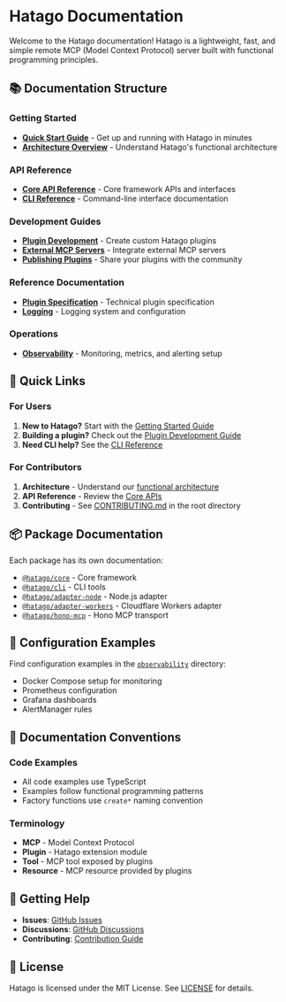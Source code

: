 # Hatago Documentation

Welcome to the Hatago documentation! Hatago is a lightweight, fast, and simple remote MCP (Model Context Protocol) server built with functional programming principles.

## 📚 Documentation Structure

### Getting Started
- [**Quick Start Guide**](./getting-started.md) - Get up and running with Hatago in minutes
- [**Architecture Overview**](./architecture.md) - Understand Hatago's functional architecture

### API Reference
- [**Core API Reference**](./api-reference.md) - Core framework APIs and interfaces
- [**CLI Reference**](./cli/README.md) - Command-line interface documentation

### Development Guides
- [**Plugin Development**](./guides/plugin-development.md) - Create custom Hatago plugins
- [**External MCP Servers**](./guides/external-mcp-servers.md) - Integrate external MCP servers
- [**Publishing Plugins**](./guides/publishing-plugins.md) - Share your plugins with the community

### Reference Documentation
- [**Plugin Specification**](./reference/plugin-specification.md) - Technical plugin specification
- [**Logging**](./reference/logging.md) - Logging system and configuration

### Operations
- [**Observability**](./observability/) - Monitoring, metrics, and alerting setup

## 🚀 Quick Links

### For Users
1. **New to Hatago?** Start with the [Getting Started Guide](./getting-started.md)
2. **Building a plugin?** Check out the [Plugin Development Guide](./guides/plugin-development.md)
3. **Need CLI help?** See the [CLI Reference](./cli/README.md)

### For Contributors
1. **Architecture** - Understand our [functional architecture](./architecture.md)
2. **API Reference** - Review the [Core APIs](./api-reference.md)
3. **Contributing** - See [CONTRIBUTING.md](../CONTRIBUTING.md) in the root directory

## 📦 Package Documentation

Each package has its own documentation:

- [`@hatago/core`](../packages/core/README.md) - Core framework
- [`@hatago/cli`](../packages/cli/README.md) - CLI tools
- [`@hatago/adapter-node`](../packages/adapter-node/README.md) - Node.js adapter
- [`@hatago/adapter-workers`](../packages/adapter-workers/README.md) - Cloudflare Workers adapter
- [`@hatago/hono-mcp`](../packages/hono-mcp/README.md) - Hono MCP transport

## 🔧 Configuration Examples

Find configuration examples in the [`observability`](./observability/) directory:
- Docker Compose setup for monitoring
- Prometheus configuration
- Grafana dashboards
- AlertManager rules

## 📖 Documentation Conventions

### Code Examples
- All code examples use TypeScript
- Examples follow functional programming patterns
- Factory functions use `create*` naming convention

### Terminology
- **MCP** - Model Context Protocol
- **Plugin** - Hatago extension module
- **Tool** - MCP tool exposed by plugins
- **Resource** - MCP resource provided by plugins

## 🤝 Getting Help

- **Issues**: [GitHub Issues](https://github.com/himorishige/hatago/issues)
- **Discussions**: [GitHub Discussions](https://github.com/himorishige/hatago/discussions)
- **Contributing**: [Contribution Guide](../CONTRIBUTING.md)

## 📄 License

Hatago is licensed under the MIT License. See [LICENSE](../LICENSE) for details.